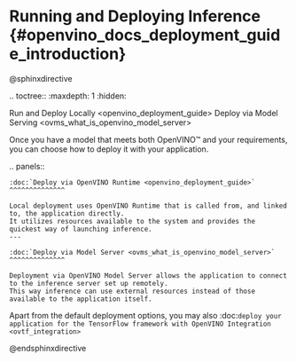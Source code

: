 # Running and Deploying Inference {#openvino_docs_deployment_guide_introduction}

@sphinxdirective

.. toctree::
   :maxdepth: 1
   :hidden:

   Run and Deploy Locally <openvino_deployment_guide>
   Deploy via Model Serving <ovms_what_is_openvino_model_server>


Once you have a model that meets both OpenVINO™ and your requirements, you can choose how to deploy it with your application.

.. panels::

    :doc:`Deploy via OpenVINO Runtime <openvino_deployment_guide>` 
    ^^^^^^^^^^^^^^

    Local deployment uses OpenVINO Runtime that is called from, and linked to, the application directly. 
    It utilizes resources available to the system and provides the quickest way of launching inference.
    ---

    :doc:`Deploy via Model Server <ovms_what_is_openvino_model_server>`
    ^^^^^^^^^^^^^^

    Deployment via OpenVINO Model Server allows the application to connect to the inference server set up remotely. 
    This way inference can use external resources instead of those available to the application itself. 


Apart from the default deployment options, you may also :doc:`deploy your application for the TensorFlow framework with OpenVINO Integration <ovtf_integration>`

@endsphinxdirective